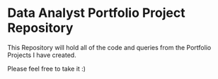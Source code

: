 # Data Analyst Portfolio Project Repository

This Repository will hold all of the code and queries from the Portfolio Projects I have created.

Please feel free to take it :)
